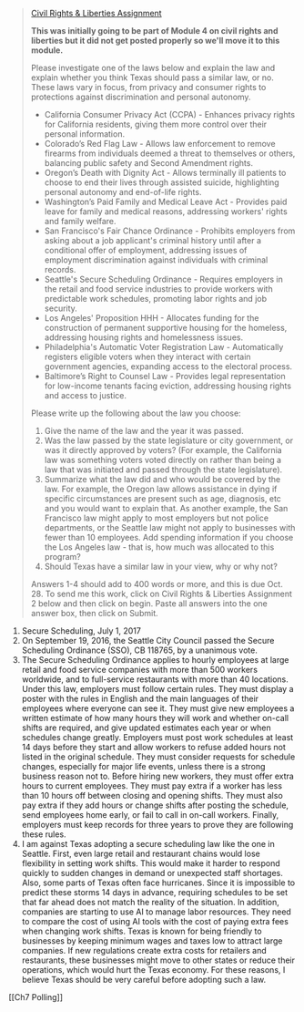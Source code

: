 > [Civil Rights & Liberties Assignment](https://acconline.austincc.edu/webapps/blackboard/content/listContent.jsp?course_id=_922732_1&content_id=_27006412_1# "Alternative formats")
> 
> **This was initially going to be part of Module 4 on civil rights and liberties but it did not get posted properly so we'll move it to this module.**
> 
> Please investigate one of the laws below and explain the law and explain whether you think Texas should pass a similar law, or no. These laws vary in focus, from privacy and consumer rights to protections against discrimination and personal autonomy.
> 
> - California Consumer Privacy Act (CCPA) - Enhances privacy rights for California residents, giving them more control over their personal information.
> - Colorado’s Red Flag Law - Allows law enforcement to remove firearms from individuals deemed a threat to themselves or others, balancing public safety and Second Amendment rights.
> - Oregon’s Death with Dignity Act - Allows terminally ill patients to choose to end their lives through assisted suicide, highlighting personal autonomy and end-of-life rights.
> - Washington’s Paid Family and Medical Leave Act - Provides paid leave for family and medical reasons, addressing workers' rights and family welfare.
> - San Francisco's Fair Chance Ordinance - Prohibits employers from asking about a job applicant's criminal history until after a conditional offer of employment, addressing issues of employment discrimination against individuals with criminal records.
> - Seattle's Secure Scheduling Ordinance - Requires employers in the retail and food service industries to provide workers with predictable work schedules, promoting labor rights and job security.
> - Los Angeles' Proposition HHH - Allocates funding for the construction of permanent supportive housing for the homeless, addressing housing rights and homelessness issues.
> - Philadelphia's Automatic Voter Registration Law - Automatically registers eligible voters when they interact with certain government agencies, expanding access to the electoral process.
> - Baltimore’s Right to Counsel Law - Provides legal representation for low-income tenants facing eviction, addressing housing rights and access to justice.
> 
> Please write up the following about the law you choose:
> 
> 1. Give the name of the law and the year it was passed.
> 2. Was the law passed by the state legislature or city government, or was it directly approved by voters? (For example, the California law was something voters voted directly on rather than being a law that was initiated and passed through the state legislature).
> 3. Summarize what the law did and who would be covered by the law. For example, the Oregon law allows assistance in dying if specific circumstances are present such as age, diagnosis, etc and you would want to explain that. As another example, the San Francisco law might apply to most employers but not police departments, or the Seattle law might not apply to businesses with fewer than 10 employees. Add spending information if you choose the Los Angeles law - that is, how much was allocated to this program?
> 4. Should Texas have a similar law in your view, why or why not? 
> 
> Answers 1-4 should add to 400 words or more, and this is due Oct. 28. To send me this work, click on Civil Rights & Liberties Assignment 2 below and then click on begin. Paste all answers into the one answer box, then click on Submit.

1. Secure Scheduling, July 1, 2017
2. On September 19, 2016, the Seattle City Council passed the Secure Scheduling Ordinance (SSO), CB 118765, by a unanimous vote.
3. The Secure Scheduling Ordinance applies to hourly employees at large retail and food service companies with more than 500 workers worldwide, and to full-service restaurants with more than 40 locations. Under this law, employers must follow certain rules. They must display a poster with the rules in English and the main languages of their employees where everyone can see it. They must give new employees a written estimate of how many hours they will work and whether on-call shifts are required, and give updated estimates each year or when schedules change greatly. Employers must post work schedules at least 14 days before they start and allow workers to refuse added hours not listed in the original schedule. They must consider requests for schedule changes, especially for major life events, unless there is a strong business reason not to. Before hiring new workers, they must offer extra hours to current employees. They must pay extra if a worker has less than 10 hours off between closing and opening shifts. They must also pay extra if they add hours or change shifts after posting the schedule, send employees home early, or fail to call in on-call workers. Finally, employers must keep records for three years to prove they are following these rules.
4. I am against Texas adopting a secure scheduling law like the one in Seattle. First, even large retail and restaurant chains would lose flexibility in setting work shifts. This would make it harder to respond quickly to sudden changes in demand or unexpected staff shortages. Also, some parts of Texas often face hurricanes. Since it is impossible to predict these storms 14 days in advance, requiring schedules to be set that far ahead does not match the reality of the situation. 
   In addition, companies are starting to use AI to manage labor resources. They need to compare the cost of using AI tools with the cost of paying extra fees when changing work shifts. Texas is known for being friendly to businesses by keeping minimum wages and taxes low to attract large companies. If new regulations create extra costs for retailers and restaurants, these businesses might move to other states or reduce their operations, which would hurt the Texas economy. 
   For these reasons, I believe Texas should be very careful before adopting such a law.
   
[[Ch7 Polling]]